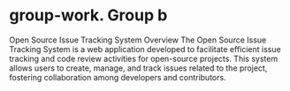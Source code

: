 # group-work. Group b

Open Source Issue Tracking System
Overview
The Open Source Issue Tracking System is a web application developed to facilitate efficient issue tracking and code review activities for open-source projects. This system allows users to create, manage, and track issues related to the project, fostering collaboration among developers and contributors.

